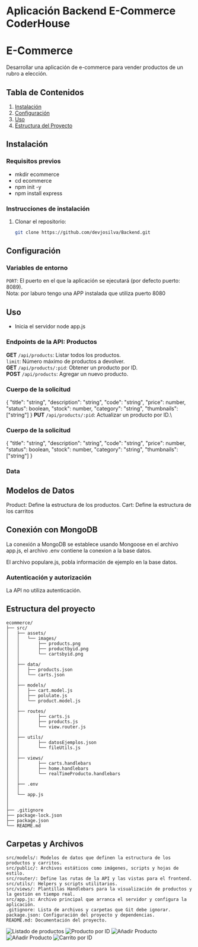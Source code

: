 # Aplicación Backend E-Commerce **CoderHouse**

# E-Commerce

Desarrollar una aplicación de e-commerce para vender productos de un rubro a elección.

## Tabla de Contenidos
1. [Instalación](#instalación)
2. [Configuración](#configuración)
3. [Uso](#uso)
4. [Estructura del Proyecto](#estructura-del-proyecto)

## Instalación
### Requisitos previos
- mkdir ecommerce
- cd ecommerce
- npm init -y
- npm install express


### Instrucciones de instalación
1. Clonar el repositorio:
   ```sh
   git clone https://github.com/devjosilva/Backend.git

## Configuración
### Variables de entorno
`PORT`: El puerto en el que la aplicación se ejecutará (por defecto puerto: 8089).\
        Nota: por laburo tengo una APP instalada que utiliza puerto 8080


## Uso
- Inicia el servidor node app.js
### Endpoints de la API: Productos
**GET** `/api/products`: Listar todos los productos.\
        `limit`: Número máximo de productos a devolver.\
**GET** `/api/products/:pid`: Obtener un producto por ID.\
**POST** `/api/products`: Agregar un nuevo producto.
### Cuerpo de la solicitud
{
    "title": "string",
    "description": "string",
    "code": "string",
    "price": number,
    "status": boolean,
    "stock": number,
    "category": "string",
    "thumbnails": ["string"]
}
**PUT** `/api/products/:pid`: Actualizar un producto por ID.\
### Cuerpo de la solicitud
{
    "title": "string",
    "description": "string",
    "code": "string",
    "price": number,
    "status": boolean,
    "stock": number,
    "category": "string",
    "thumbnails": ["string"]
}
### Data
## Modelos de Datos
Product: Define la estructura de los productos.
Cart: Define la estructura de los carritos

## Conexión con MongoDB
La conexión a MongoDB se establece usando Mongoose en el archivo app.js, el archivo .env contiene la conexion a la base datos.

El archivo populare.js, pobla información de ejemplo en la base datos.

### Autenticación y autorización
La API no utiliza autenticación.

## Estructura del proyecto
```
ecommerce/
├── src/
│   ├── assets/
│   │   └── images/
│   │       ├── products.png
│   │       ├── productbyid.png
│   │       └── cartsbyid.png
│   │
│   ├── data/
│   │   ├── products.json
│   │   └── carts.json
│   │
│   ├── models/
│   │   ├── cart.model.js
│   │   ├── polulate.js
│   │   └── product.model.js
│   │
│   ├── routes/
│   │       ├── carts.js
│   │       ├── products.js
│   │       └── view.router.js
│   │
│   ├── utils/
│   │       ├── datosEjemplos.json
│   │       └── fileUtils.js
│   │
│   ├── views/
│   │       ├── carts.handlebars
│   │       ├── home.handlebars
│   │       └── realTimeProducto.handlebars
│   │
│   ├── .env
│   │
│   └── app.js
│           
│           
├── .gitignore    
├── package-lock.json    
├── package.json    
└── README.md    

```
## Carpetas y Archivos
```
src/models/: Modelos de datos que definen la estructura de los productos y carritos.
src/public/: Archivos estáticos como imágenes, scripts y hojas de estilo.
src/router/: Define las rutas de la API y las vistas para el frontend.
src/utils/: Helpers y scripts utilitarios.
src/views/: Plantillas Handlebars para la visualización de productos y la gestión en tiempo real.
src/app.js: Archivo principal que arranca el servidor y configura la aplicación.
.gitignore: Lista de archivos y carpetas que Git debe ignorar.
package.json: Configuración del proyecto y dependencias.
README.md: Documentación del proyecto.

```
![Listado de productos](src/assets/images/products.png)
![Producto por ID](src/assets/images/productbyid.png)
![Añadir Producto](src/assets/images/addproduct.png)
![Añadir Producto](src/assets/images/addproduct2.png)
![Carrito por ID](src/assets/images/cartsbyid.png)
